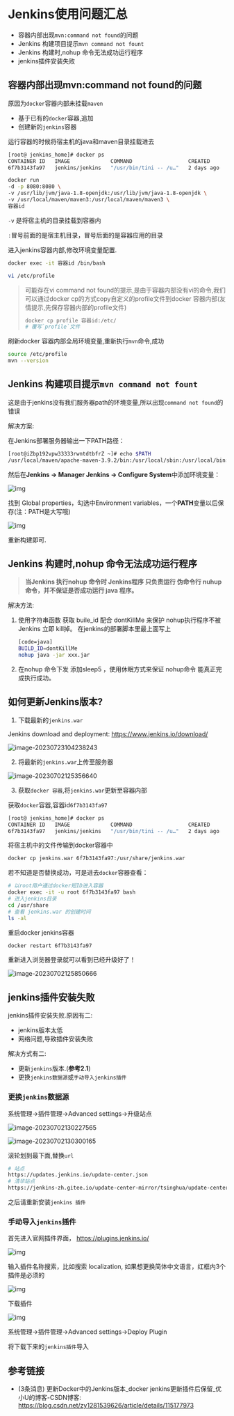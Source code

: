 # Jenkins使用问题汇总

- 容器内部出现`mvn:command not found`的问题
- Jenkins 构建项目提示`mvn command not fount`
- Jenkins 构建时,nohup 命令无法成功运行程序
- jenkins插件安装失败

## 容器内部出现mvn:command not found的问题

原因为`docker`容器内部未挂载`maven`

+ 基于已有的`docker`容器,追加
+ 创建新的`jenkins`容器

运行容器的时候将宿主机的java和maven目录挂载进去

```bash
[root@ jenkins_home]# docker ps
CONTAINER ID   IMAGE             COMMAND                  CREATED      STATUS        PORTS                                                                                NAMES
6f7b3143fa97   jenkins/jenkins   "/usr/bin/tini -- /u…"   2 days ago   Up 43 hours   0.0.0.0:8100-8101->8100-8101/tcp, 0.0.0.0:50000->50000/tcp, 0.0.0.0:8082->8080/tcp   jenkins
```

```bash
docker run 
-d -p 8080:8080 \
-v /usr/lib/jvm/java-1.8-openjdk:/usr/lib/jvm/java-1.8-openjdk \
-v /usr/local/maven/maven3:/usr/local/maven/maven3 \
容器id
```

`-v` 是将宿主机的目录挂载到容器内

`:`冒号前面的是宿主机目录，冒号后面的是容器应用的目录

进入jenkins容器内部,修改环境变量配置.

```bash
docker exec -it 容器id /bin/bash
```

```bash
vi /etc/profile
```

> 可能存在vi command not found的提示,是由于容器内部没有vi的命令,我们可以通过docker cp的方式copy自定义的profile文件到docker 容器内部(友情提示,先保存容器内部的profile文件)
>
> ```bash
> docker cp profile 容器id:/etc/ 
> # 覆写`profile`文件
> ```

刷新docker 容器内部全局环境变量,重新执行`mvn`命令,成功

```bash
source /etc/profile
mvn --version
```

## Jenkins 构建项目提示`mvn command not fount`

这是由于jenkins没有我们服务器path的环境变量,所以出现`command not found`的错误

解决方案:

在Jenkins部署服务器输出一下PATH路径：

```bash
[root@iZbp192vpw33333rwntdtbfrZ ~]# echo $PATH
/usr/local/maven/apache-maven-3.9.2/bin:/usr/local/sbin:/usr/local/bin:/usr/sbin:/usr/bin:/usr/local/java/jdk1.8.0_361/bin:/usr/local/java/jdk1.8.0_361/jre/bin:/usr/local/git/git-2.20.0/bin:/usr/local/node/node-v14.17.0-linux-x64/bin:/root/bin
```

然后在**Jenkins -> Manager Jenkins -> Configure System**中添加环境变量：

![img](Jenkins%E4%BD%BF%E7%94%A8%E9%97%AE%E9%A2%98%E6%B1%87%E6%80%BB.assets/202307231017898.jpeg)

找到 Global properties，勾选中Environment variables，一个**PATH**变量以后保存(注：PATH是大写哦)

![img](Jenkins%E4%BD%BF%E7%94%A8%E9%97%AE%E9%A2%98%E6%B1%87%E6%80%BB.assets/202307231017064.jpeg)

重新构建即可.

## Jenkins 构建时,nohup 命令无法成功运行程序

> **当Jenkins 执行nohup 命令时 Jenkins程序 只负责运行 伪命令行 nuhup 命令，并不保证是否成功运行 java 程序。**

解决方法:

1. 使用字符串函数 获取 buile_id 配合 dontKillMe 来保护 nohup执行程序不被Jenkins 立即 kill掉。
   在jenkins的部署脚本里最上面写上

   ```bash
   [code=java]
   BUILD_ID=dontKillMe
   nohup java -jar xxx.jar
   ```

2. 在nohup 命令下发 添加sleep5 ，使用休眠方式来保证 nohup命令 能真正完成执行成功。

## 如何更新Jenkins版本?

1. 下载最新的`jenkins.war` 

Jenkins download and deployment: https://www.jenkins.io/download/

![image-20230723104238243](Jenkins%E4%BD%BF%E7%94%A8%E9%97%AE%E9%A2%98%E6%B1%87%E6%80%BB.assets/202307231042340.png)

2. 将最新的`jenkins.war`上传至服务器

![image-20230702125356640](Jenkins%E4%BD%BF%E7%94%A8%E9%97%AE%E9%A2%98%E6%B1%87%E6%80%BB.assets/202307021253680.png)

3. 获取`docker 容器`,将`jenkins.war`更新至容器内部

获取`docker`容器,容器id`6f7b3143fa97`

```bash
[root@ jenkins_home]# docker ps
CONTAINER ID   IMAGE             COMMAND                  CREATED      STATUS        PORTS                                                                                NAMES
6f7b3143fa97   jenkins/jenkins   "/usr/bin/tini -- /u…"   2 days ago   Up 43 hours   0.0.0.0:8100-8101->8100-8101/tcp, 0.0.0.0:50000->50000/tcp, 0.0.0.0:8082->8080/tcp   jenkins
```

将宿主机中的文件传输到docker容器中

```bash
docker cp jenkins.war 6f7b3143fa97:/usr/share/jenkins.war
```

若不知道是否替换成功，可是进去`docker`容器查看：

```bash
# 以root用户通过docker短ID进入容器
docker exec -it -u root 6f7b3143fa97 bash
# 进入jenkins目录
cd /usr/share
# 查看 jenkins.war 的创建时间
ls -al
```

重启docker jenkins容器

```bash
docker restart 6f7b3143fa97
```

重新进入浏览器登录就可以看到已经升级好了！

![image-20230702125850666](Jenkins%E4%BD%BF%E7%94%A8%E9%97%AE%E9%A2%98%E6%B1%87%E6%80%BB.assets/202307021258704.png)

## jenkins插件安装失败

jenkins插件安装失败.原因有二:

+ jenkins版本太低
+ 网络问题,导致插件安装失败

解决方式有二:

+ 更新`jenkins`版本.(**参考2.1**)
+ 更换`jenkins数据源`或`手动导入jenkins插件`

### 更换`jenkins`数据源

系统管理->插件管理->Advanced settings->升级站点

![image-20230702130227565](Jenkins%E4%BD%BF%E7%94%A8%E9%97%AE%E9%A2%98%E6%B1%87%E6%80%BB.assets/202307021302683.png)

![image-20230702130300165](Jenkins%E4%BD%BF%E7%94%A8%E9%97%AE%E9%A2%98%E6%B1%87%E6%80%BB.assets/202307021303264.png)

滚轮划到最下面,替换`url`

```bash
# 站点
https://updates.jenkins.io/update-center.json
# 清华站点
https://jenkins-zh.gitee.io/update-center-mirror/tsinghua/update-center.json
```

之后请重新安装`jenkins 插件`

### 手动导入`jenkins`插件

首先进入官网插件界面， https://plugins.jenkins.io/

![img](Jenkins%E4%BD%BF%E7%94%A8%E9%97%AE%E9%A2%98%E6%B1%87%E6%80%BB.assets/202307021305661.jpeg)

输入插件名称搜索，比如搜索 localization, 如果想更换简体中文语言，红框内3个插件是必须的

![img](Jenkins%E4%BD%BF%E7%94%A8%E9%97%AE%E9%A2%98%E6%B1%87%E6%80%BB.assets/202307021306794.jpeg)

下载插件

![img](Jenkins%E4%BD%BF%E7%94%A8%E9%97%AE%E9%A2%98%E6%B1%87%E6%80%BB.assets/202307021306362.jpeg)



系统管理->插件管理->Advanced settings->Deploy Plugin

将下载下来的`jenkins插件`导入

## 参考链接

- (3条消息) 更新Docker中的Jenkins版本_docker jenkins更新插件后保留_优小U的博客-CSDN博客: https://blog.csdn.net/zy1281539626/article/details/115177973